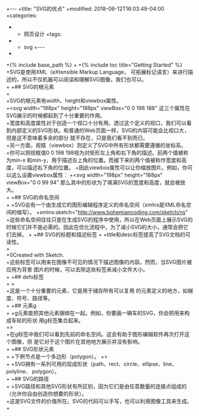 +---
+title:  "SVG的优点"
+modified: 2018-06-12T16:03:49-04:00
+categories: 
+  - 网页设计
+tags:
+  - svg
+---
+
+{% include base_path %}
+
+{% include toc title="Getting Started" %}
+SVG是使用XML（eXtensible Markup Language， 可拓展标记语言）来进行描述的，所以不仅机器可以阅读和理解SVG图像，我们也可以。  
+
+## SVG的根元素  
+  
+SVG的根元素有width、height和viewbox属性。   
+<svg width="198px" height="188px" viewBox="0 0 198 188" 这三个属性在SVG展示的时候都起到了十分重要的作用。  
+宽度和高度属性对于创造一个视口十分有用。透过这个定义的视口，我们可以看到内部定义的SVG形状。和普通的Web页面一样，SVG的内容可能会比视口大，但是这不意味着多余的部分 就不存在，只是我们看不到而已。  
+另一方面，视框（viewbox）则定义了SVG中所有形状都需要遵循的坐标系。 
+你可以把视框值0 0 198 198视为对矩形左上角和右下角的描述。前两个值被称为min-x 和min-y，用于描述左上角的位置。而接下来的两个值被称作宽度和高度，可以描述右下角的位置。 
+因此viewbox属性可以让你缩放图片。例如，你可以这么设置viewbox属性： 
+<svg width="198px" height="188px" viewBox="0 0 99 94" 那么其中的形状为了填满SVG的宽度和高度，就会被放大。   
+
+## SVG的命名空间  
+
+SVG会有一个由生成它的图形编辑程序定义的命名空间（xmlns是XML命名空间的缩写）。 
+xmlns:sketch="http://www.bohemiancoding.com/sketch/ns"   
+这些命名空间往往只是在生成SVG的程序中使用，所以在Web页面上展示SVG的时候它们并不是必需的。因此在优化流程中，为了减小SVG的大小，通常会把它们去掉。 
+
+##  SVG的标题和描述标签
+
+title和desc标签提高了SVG文档的可读性。   
+<title>Star 1</title>   
+0<desc>Created with Sketch.</desc>   
+这些标签可以用来在图像不可见的情况下描述图像的内容。然而，当SVG图片被应用为背景 图片的时候，可以去除这些标签来减小文件大小。  
+
+## defs标签  
+
+<defs></defs>   
+这是一个十分重要的元素，它是用于储存所有可以复用 的元素定义的地方，如梯度、符号、路径等。  
+
+## 元素g  
+
+g元素能把其他元素捆绑在一起。例如，你要画一辆车的SVG，你会把用来构成车轮的形状 用g标签集合起来。   
+> <g id="Page-1" stroke="none" stroke-width="1" fill="none" fillrule=" evenodd" sketch:type="MSPage">  
+在g标签中我们可以看到先前的命名空间。这会有助于图形编辑软件再次打开这个图像，但 是它对于这个图片在其他地方展示并没有影响。  
+
+## SVG形状元素  
+
+下例节点是一个多边形（polygon）。 
+> <polygon id="Star-1" stroke="#979797" stroke-width="3" fill="#F8E81C" sketch:type="MSShapeGroup" points="99 154 40.2214748 184.901699 51.4471742 119.45085 3.89434837 73.0983006 69.6107374 63.5491503 99 4 128.389263 63.5491503 194.105652 73.0983006 146.552826 119.45085 157.778525 184.901699 "></polygon>  
+
+SVG拥有一系列可用的现成形状（path、rect、circle、ellipse、line、polyline、 polygon）。   
+
+## SVG的路径  
+
+SVG路径和其他SVG形状有所区别，因为它们是由任意数量的连接点组成的（允许你自由创造你想要的形状）。  
+这是SVG文件的价值所在。SVG的代码可以手写，也可以利用图像工具来生成。 
+